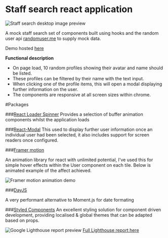 # Staff search react application

![Staff search desktop image preview](https://i.ibb.co/D5fdJYV/staff-capture.png)

A mock staff search set of components built using hooks and the random user api [randomuser.me](https://randomuser.me/) to supply mock data. 

Demo hosted [here](https://elastic-fermi-f5147b.netlify.app/)

**Functional description**

- On page load, 10 random profiles showing their avatar and name should be listed.
- These profiles can be filtered by their name with the text input.
- When clicking one of the profile items, this will open a modal displaying further information on the user.
- The components are responsive at all screen sizes within chrome.

#Packages 

###[React Loader Spinner](https://www.npmjs.com/package/react-loader-spinner)
Provides a selection of buffer animation components whilst the application loads

###[React-Modal](https://reactcommunity.org/react-modal/) 
This used to display further user information once an individual user had been selected, it also includes support for screen readers once configured.

###[Framer motion](https://www.framer.com/motion/)

An animation library for react with unlimited potential, I've used this for simple hover effects within the User component on each tile.
Below is animated example of the affect achieved.

![Framer motion animation demo](https://i.ibb.co/LJNFkWT/framer-motion.gif)

###[DayJS](https://github.com/devshawn/react-dayjs/blob/master/DOCUMENTATION.md#quick-start)

A very performant alternative to Moment.js for date formating

###[Styled Components](https://styled-components.com/)
An excellent styling solution for component driven development, providing localised & global themes that can be adapted based on props.

![Google Lighthouse report preview](https://i.ibb.co/QK8rJGg/Lighthouse-report.png)
[Full Lighthouse report here](https://drive.google.com/file/d/1zq5-QX4Rea_m8nqfLkn8SIpWmKpW6nAk/view?usp=sharing)